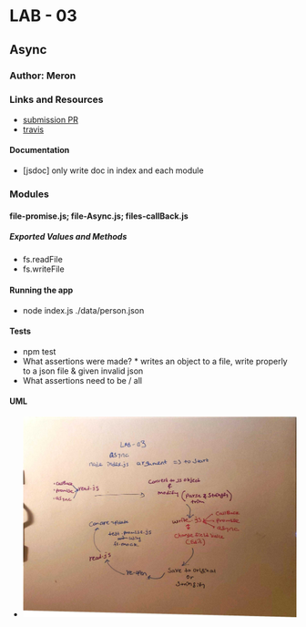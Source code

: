 # LAB - 03

## Async

### Author: Meron

### Links and Resources
* [submission PR](https://github.com/meron-401n14/lab-03/pull/1)
* [travis](https://www.travis-ci.com/meron-401n14/lab-03/builds/131636247)


#### Documentation
* [jsdoc] only write doc in index and each module


### Modules
#### file-promise.js; file-Async.js; files-callBack.js
##### Exported Values and Methods
 * fs.readFile 
 * fs.writeFile

#### Running the app
* node index.js ./data/person.json

  
#### Tests
* npm test
* What assertions were made? * writes an object to a file,  write properly to a json file & given invalid json
* What assertions need to be / all

#### UML
* ![lab-03](async.jpg)


